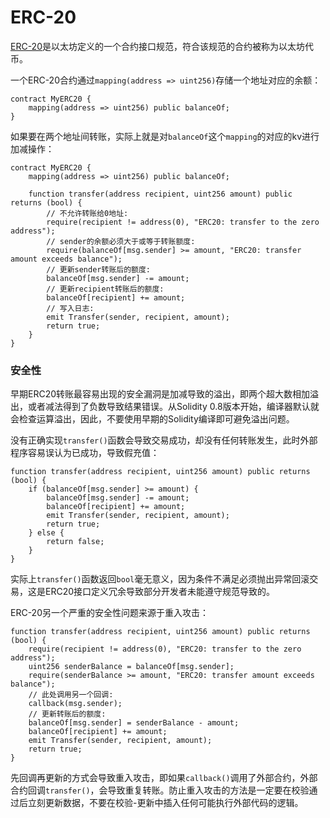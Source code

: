 # ERC-20

[ERC-20](https://eips.ethereum.org/EIPS/eip-20)是以太坊定义的一个合约接口规范，符合该规范的合约被称为以太坊代币。

一个ERC-20合约通过`mapping(address => uint256)`存储一个地址对应的余额：

```solidity
contract MyERC20 {
    mapping(address => uint256) public balanceOf;
}
```

如果要在两个地址间转账，实际上就是对`balanceOf`这个`mapping`的对应的kv进行加减操作：

```solidity
contract MyERC20 {
    mapping(address => uint256) public balanceOf;

    function transfer(address recipient, uint256 amount) public returns (bool) {
        // 不允许转账给0地址:
        require(recipient != address(0), "ERC20: transfer to the zero address");
        // sender的余额必须大于或等于转账额度:
        require(balanceOf[msg.sender] >= amount, "ERC20: transfer amount exceeds balance");
        // 更新sender转账后的额度:
        balanceOf[msg.sender] -= amount;
        // 更新recipient转账后的额度:
        balanceOf[recipient] += amount;
        // 写入日志:
        emit Transfer(sender, recipient, amount);
        return true;
    }
}
```

### 安全性

早期ERC20转账最容易出现的安全漏洞是加减导致的溢出，即两个超大数相加溢出，或者减法得到了负数导致结果错误。从Solidity 0.8版本开始，编译器默认就会检查运算溢出，因此，不要使用早期的Solidity编译即可避免溢出问题。

没有正确实现`transfer()`函数会导致交易成功，却没有任何转账发生，此时外部程序容易误认为已成功，导致假充值：

```solidity
function transfer(address recipient, uint256 amount) public returns (bool) {
    if (balanceOf[msg.sender] >= amount) {
        balanceOf[msg.sender] -= amount;
        balanceOf[recipient] += amount;
        emit Transfer(sender, recipient, amount);
        return true;
    } else {
        return false;
    }
}
```

实际上`transfer()`函数返回`bool`毫无意义，因为条件不满足必须抛出异常回滚交易，这是ERC20接口定义冗余导致部分开发者未能遵守规范导致的。

ERC-20另一个严重的安全性问题来源于重入攻击：

```solidity
function transfer(address recipient, uint256 amount) public returns (bool) {
    require(recipient != address(0), "ERC20: transfer to the zero address");
    uint256 senderBalance = balanceOf[msg.sender];
    require(senderBalance >= amount, "ERC20: transfer amount exceeds balance");
    // 此处调用另一个回调:
    callback(msg.sender);
    // 更新转账后的额度:
    balanceOf[msg.sender] = senderBalance - amount;
    balanceOf[recipient] += amount;
    emit Transfer(sender, recipient, amount);
    return true;
}
```

先回调再更新的方式会导致重入攻击，即如果`callback()`调用了外部合约，外部合约回调`transfer()`，会导致重复转账。防止重入攻击的方法是一定要在校验通过后立刻更新数据，不要在校验-更新中插入任何可能执行外部代码的逻辑。

